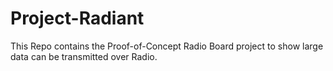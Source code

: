 # Project-Radiant
This Repo contains the Proof-of-Concept Radio Board project to show large data can be transmitted over Radio.


